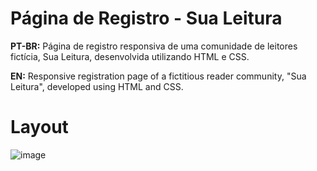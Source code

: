 # Página de Registro - Sua Leitura

**PT-BR:**
Página de registro responsiva de uma comunidade de leitores fictícia, Sua Leitura, desenvolvida utilizando HTML e CSS.

**EN:**
Responsive registration page of a fictitious reader community, "Sua Leitura", developed using HTML and CSS.

# Layout 

![image](https://user-images.githubusercontent.com/118945743/211916315-77f7f52f-1ab1-42ad-b573-e545ecb4c187.png)

